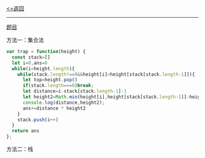 [<=返回](./index.md)
<hr/>

[题目](https://leetcode.cn/problems/trapping-rain-water/)

方法一：集合法
```js
var trap = function(height) {
  const stack=[]
  let i=0,ans=0
  while(i<height.length){
    while(stack.length!==0&&height[i]>height[stack[stack.length-1]]){
      let top=height.pop()
      if(stack.length===0)break;
      let distance=i-stack[stack.length-1]-1
      let height2=Math.min(height[i],height[stack[stack.length-1]]-height[top])
      console.log(distance,height2);
      ans+=distance * height2
    }
    stack.push(i++)
  }
  return ans
};
```

方法二：栈
```js

```
